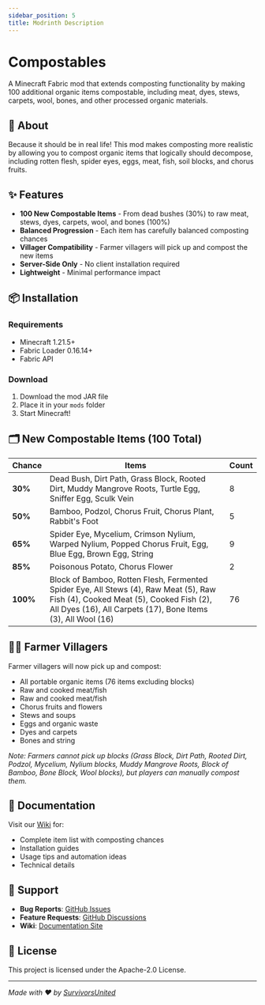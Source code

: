 ```yaml
---
sidebar_position: 5
title: Modrinth Description
---
```


# Compostables

A Minecraft Fabric mod that extends composting functionality by making 100 additional organic items compostable, including meat, dyes, stews, carpets, wool, bones, and other processed organic materials.

## 🌱 About

Because it should be in real life! This mod makes composting more realistic by allowing you to compost organic items that logically should decompose, including rotten flesh, spider eyes, eggs, meat, fish, soil blocks, and chorus fruits.

## ✨ Features

- **100 New Compostable Items** - From dead bushes (30%) to raw meat, stews, dyes, carpets, wool, and bones (100%)
- **Balanced Progression** - Each item has carefully balanced composting chances
- **Villager Compatibility** - Farmer villagers will pick up and compost the new items
- **Server-Side Only** - No client installation required
- **Lightweight** - Minimal performance impact

## 📦 Installation

### Requirements
- Minecraft 1.21.5+
- Fabric Loader 0.16.14+
- Fabric API

### Download
1. Download the mod JAR file
2. Place it in your `mods` folder
3. Start Minecraft!

## 🗂️ New Compostable Items (100 Total)

| Chance | Items | Count |
|--------|--------|----------|
| **30%** | Dead Bush, Dirt Path, Grass Block, Rooted Dirt, Muddy Mangrove Roots, Turtle Egg, Sniffer Egg, Sculk Vein | 8 |
| **50%** | Bamboo, Podzol, Chorus Fruit, Chorus Plant, Rabbit's Foot | 5 |
| **65%** | Spider Eye, Mycelium, Crimson Nylium, Warped Nylium, Popped Chorus Fruit, Egg, Blue Egg, Brown Egg, String | 9 |
| **85%** | Poisonous Potato, Chorus Flower | 2 |
| **100%** | Block of Bamboo, Rotten Flesh, Fermented Spider Eye, All Stews (4), Raw Meat (5), Raw Fish (4), Cooked Meat (5), Cooked Fish (2), All Dyes (16), All Carpets (17), Bone Items (3), All Wool (16) | 76 |

## 🧑‍🌾 Farmer Villagers

Farmer villagers will now pick up and compost:
- All portable organic items (76 items excluding blocks)
- Raw and cooked meat/fish
- Raw and cooked meat/fish
- Chorus fruits and flowers
- Stews and soups
- Eggs and organic waste
- Dyes and carpets
- Bones and string

*Note: Farmers cannot pick up blocks (Grass Block, Dirt Path, Rooted Dirt, Podzol, Mycelium, Nylium blocks, Muddy Mangrove Roots, Block of Bamboo, Bone Block, Wool blocks), but players can manually compost them.*

## 📖 Documentation

Visit our [Wiki](https://survivorsunited.github.io/mods-su-compostables/docs/intro) for:
- Complete item list with composting chances
- Installation guides
- Usage tips and automation ideas
- Technical details

## 🤝 Support

- **Bug Reports**: [GitHub Issues](https://github.com/survivorsunited/mods-su-compostables/issues)
- **Feature Requests**: [GitHub Discussions](https://github.com/survivorsunited/mods-su-compostables/discussions)
- **Wiki**: [Documentation Site](https://survivorsunited.github.io/mods-su-compostables/docs/intro)

## 📄 License

This project is licensed under the Apache-2.0 License.

---

*Made with ❤️ by [SurvivorsUnited](https://github.com/survivorsunited)*